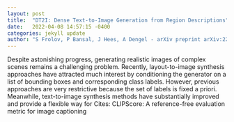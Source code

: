 ```yaml
---
layout: post
title:  "DT2I: Dense Text-to-Image Generation from Region Descriptions"
date:   2022-04-08 14:57:15 -0400
categories: jekyll update
author: "S Frolov, P Bansal, J Hees, A Dengel - arXiv preprint arXiv:2204.02035, 2022"
---
```

Despite astonishing progress, generating realistic images of complex scenes remains a challenging problem. Recently, layout-to-image synthesis approaches have attracted much interest by conditioning the generator on a list of bounding boxes and corresponding class labels. However, previous approaches are very restrictive because the set of labels is fixed a priori. Meanwhile, text-to-image synthesis methods have substantially improved and provide a flexible way for Cites: CLIPScore: A reference-free evaluation metric for image captioning